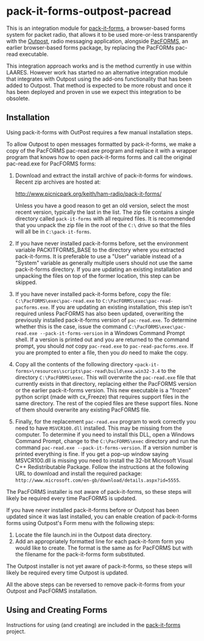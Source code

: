 pack-it-forms-outpost-pacread
=============================

This is an integration module for
[pack-it-forms](https://github.com/pack-it-forms/pack-it-forms),
a browser-based forms system for packet radio, that allows it to be
used more-or-less transparently with the
[Outpost](https://www.outpostpm.org/index.php),
radio messaging application, alongside
[PacFORMS](https://www.scc-ares-races.org/pfpublic/pacforms.html),
an earlier browser-based forms package, by replacing the PacFORMs
pac-read executable.

This integration approach works and is the method currently in use
within LAARES. However work has started no an alternative integration
module that integrates with Outpost using the add-ons functionality
that has been added to Outpost. That method is expected to be more
robust and once it has been deployed and proven in use we expect this
integration to be obsolete.


Installation
------------

Using pack-it-forms with OutPost requires a few manual installation
steps.

To allow Outpost to open messages formatted by pack-it-forms, we make
a copy of the PacFORMS pac-read.exe program and replace it with a
wrapper program that knows how to open pack-it-forms forms and call
the original pac-read.exe for PacFORMS forms:

1. Download and extract the install archive of pack-it-forms for
   windows.  Recent zip archives are hosted at:

     http://www.picnicpark.org/keith/ham-radio/pack-it-forms/

   Unless you have a good reason to get an old version, select the
   most recent version, typically the last in the list.  The zip file
   contains a single directory called `pack-it-forms` with all
   required files.  It is recommended that you unpack the zip file in
   the root of the `C:\` drive so that the files will all be in
   `C:\pack-it-forms`.
2. If you have never installed pack-it-forms before, set the
   environment variable PACKITFORMS_BASE to the directory where you
   extracted pack-it-forms.  It is preferable to use a "User" variable
   instead of a "System" variable as generally multiple users should
   not use the same pack-it-forms directory.  If you are updating an
   existing installation and unpacking the files on top of the former
   location, this step can be skipped.
3. If you have never installed pack-it-forms before, copy the file:
   `C:\PacFORMS\exec\pac-read.exe` to
   `C:\PacFORMS\exec\pac-read-pacforms.exe`.  If you are updating an
   existing installation, this step isn't required unless PacFORMS has
   also been updated, overwriting the previously installed
   pack-it-forms version of `pac-read.exe`.  To determine whether this
   is the case, issue the command `C:\PacFORMS\exec\pac-read.exe
   --pack-it-forms-version` in a Windows Command Prompt shell.  If a
   version is printed out and you are returned to the command prompt,
   you should *not* copy `pac-read.exe` to `pac-read-pacforms.exe`.
   If you are prompted to enter a file, then you *do* need to make the
   copy.
4. Copy all the contents of the following directory
   `<pack-it-forms>\resources\scripts\pac-read\build\exe.win32-3.4` to
   the directory `C:\PacFORMS\exec`.  This will overwrite the
   `pac-read.exe` file that currently exists in that directory,
   replacing either the PacFORMS version or the earlier pack-it-forms
   version.  This new executable is a "frozen" python script (made
   with cx_Freeze) that requires support files in the same directory.
   The rest of the copied files are these support files.  None of them
   should overwrite any existing PacFORMS file.
5. Finally, for the replacement `pac-read.exe` program to work
   correctly you need to have `MSVCR100.dll` installed. This may be
   missing from the computer.  To determine if you need to install
   this DLL, open a Windows Command Prompt, change to the
   `C:\PacFORMS\exec` directory and run the command `pac-read.exe
   --pack-it-forms-version`.  If a version number is printed
   everything is fine.  If you get a pop-up window saying MSVCR100.dll
   is missing you need to install the 32-bit Microsoft Visual C++
   Redistributable Package.  Follow the instructions at the following
   URL to download and install the required package:
   `http://www.microsoft.com/en-gb/download/details.aspx?id=5555`.

The PacFORMS installer is not aware of pack-it-forms, so these steps
will likely be required every time PacFORMS is updated.

If you have never installed pack-it-forms before or Outpost has been
updated since it was last installed, you can enable creation of
pack-it-forms forms using Outpost's Form menu with the following
steps:

1. Locate the file launch.ini in the Outpost data directory.
2. Add an appropriately formatted line for each pack-it-form form you
   would like to create.  The format is the same as for PacFORMS
   but with the filename for the pack-it-forms form substituted.

The Outpost installer is not yet aware of pack-it-forms, so these
steps will likely be required every time Outpost is updated.

All the above steps can be reversed to remove pack-it-forms from your
Outpost and PacFORMS installation.

Using and Creating Forms
------------------------
Instructions for using (and creating) are included in the
[pack-it-forms](https://github.com/pack-it-forms/pack-it-forms)
project.

